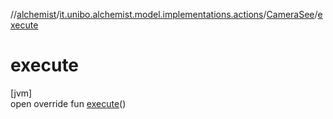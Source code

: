 //[alchemist](../../../index.md)/[it.unibo.alchemist.model.implementations.actions](../index.md)/[CameraSee](index.md)/[execute](execute.md)

# execute

[jvm]\
open override fun [execute](execute.md)()
